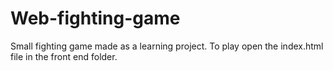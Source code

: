 # Web-fighting-game

Small fighting game made as a learning project.
To play open the index.html file in the front end folder.
